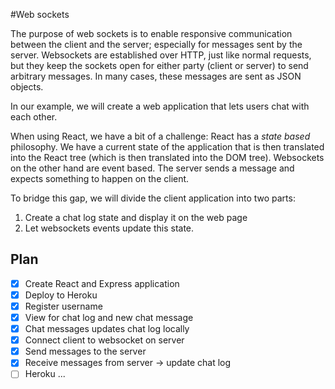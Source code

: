 #Web sockets

The purpose of web sockets is to enable responsive communication between the client
and the server; especially for messages sent by the server. Websockets are established
over HTTP, just like normal requests, but they keep the sockets open for either
party (client or server) to send arbitrary messages. In many cases, these messages
are sent as JSON objects.

In our example, we will create a web application that lets users chat with each
other.

When using React, we have a bit of a challenge: React has a *state based*
philosophy. We have a current state of the application that is then translated
into the React tree (which is then translated into the DOM tree). Websockets on
the other hand are event based. The server sends a message and expects something
to happen on the client.

To bridge this gap, we will divide the client application into two parts:

1. Create a chat log state and display it on the web page
2. Let websockets events update this state.

## Plan

* [x] Create React and Express application
* [x] Deploy to Heroku
* [x] Register username
* [x] View for chat log and new chat message
* [x] Chat messages updates chat log locally
* [x] Connect client to websocket on server
* [x] Send messages to the server
* [x] Receive messages from server -> update chat log
* [ ] Heroku ...
